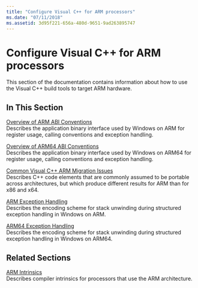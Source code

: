 ```yaml
---
title: "Configure Visual C++ for ARM processors"
ms.date: "07/11/2018"
ms.assetid: 3d95f221-656a-480d-9651-9ad263895747
---
```

# Configure Visual C++ for ARM processors

This section of the documentation contains information about how to use the Visual C++ build tools to target ARM hardware.

## In This Section

[Overview of ARM ABI Conventions](overview-of-arm-abi-conventions.md)<br/>
Describes the application binary interface used by Windows on ARM for register usage, calling conventions and exception handling.

[Overview of ARM64 ABI Conventions](arm64-windows-abi-conventions.md)<br/>
Describes the application binary interface used by Windows on ARM64 for register usage, calling conventions and exception handling.

[Common Visual C++ ARM Migration Issues](common-visual-cpp-arm-migration-issues.md)<br/>
Describes C++ code elements that are commonly assumed to be portable across architectures, but which produce different results for ARM than for x86 and x64.

[ARM Exception Handling](arm-exception-handling.md)<br/>
Describes the encoding scheme for stack unwinding during structured exception handling in Windows on ARM.

[ARM64 Exception Handling](arm64-exception-handling.md)<br/>
Describes the encoding scheme for stack unwinding during structured exception handling in Windows on ARM64.

## Related Sections

[ARM Intrinsics](../intrinsics/arm-intrinsics.md)<br/>
Describes compiler intrinsics for processors that use the ARM architecture.
